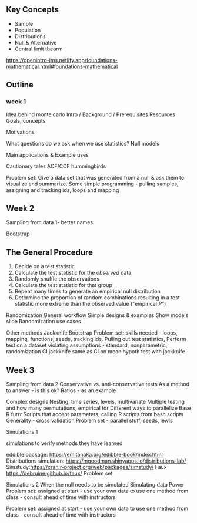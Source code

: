 ## Key Concepts

- Sample
- Population
- Distributions
- Null & Alternative
- Central limit theorm


https://openintro-ims.netlify.app/foundations-mathematical.html#foundations-mathematical

## Outline
### week 1
Idea behind monte carlo
Intro / Background / Prerequisites
Resources
Goals, concepts

Motivations

What questions do we ask when we use statistics?
Null models

Main applications & Example uses

Cautionary tales
ACF/CCF hummingbirds


Problem set:
Give a data set that was generated from a null & ask them to visualize and summarize.
Some simple programming - pulling samples, assigning and tracking ids, loops and mapping

## Week 2
Sampling from data 1- better names

Bootstrap

## The General Procedure

1. Decide on a test statistic
1. Calculate the test statistic for the *observed* data
1. Randomly shuffle the observations
1. Calculate the test statistic for that group
1. Repeat many times to generate an empirical null distribution
1. Determine the proportion of random combinations resulting in a test statistic more extreme than the observed value ("empirical *P*")

Randomization
General workflow
Simple designs & examples
Show models slide
Randomization use cases


Other methods
Jackknife
Bootstrap
Problem set: skills needed - loops, mapping, functions, seeds, tracking ids. Pulling out test statistics, Perform test on a dataset violating assumptions - standard, nonparametric, randomization
CI jackknife same as CI on mean
hypoth test with jackknife

## Week 3	
Sampling from data 2
Conservative vs. anti-conservative tests
As a method to answer - is this ok?
Ratios - as an example

Complex designs
Nesting, time series, levels, multivariate
Multiple testing and how many permutations, empirical fdr
Different ways to parallelize
Base R
furrr
Scripts that accept parameters, calling R scripts from bash scripts
Generality - cross validation
Problem set - parallel stuff, seeds, lewis


Simulations 1

simulations to verify methods they have learned


eddible package: https://emitanaka.org/edibble-book/index.html
Distributions simulation: https://mgoodman.shinyapps.io/distributions-lab/
Simstudy:https://cran.r-project.org/web/packages/simstudy/ 
Faux https://debruine.github.io/faux/ 
Problem set

Simulations 2
When the null needs to be simulated
Simulating data
Power
Problem set: assigned at start - use your own data to use one method from class - consult ahead of time with instructors

Problem set: assigned at start - use your own data to use one method from class - consult ahead of time with instructors